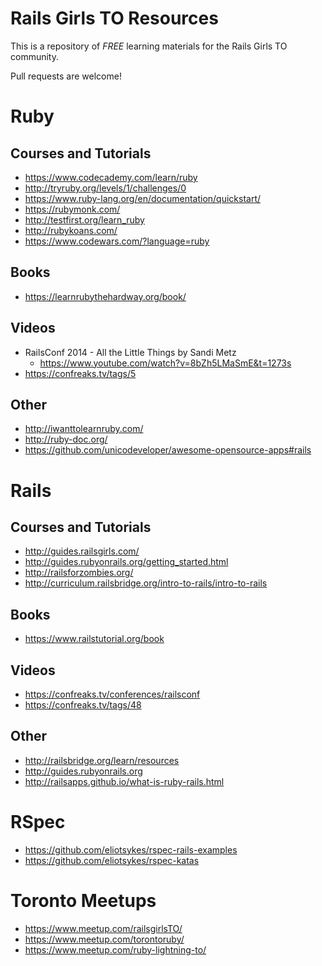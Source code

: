 # Rails Girls TO Resources
This is a repository of *FREE* learning materials for the Rails Girls TO community.

Pull requests are welcome! 

# Ruby
## Courses and Tutorials 
* https://www.codecademy.com/learn/ruby
* http://tryruby.org/levels/1/challenges/0
* https://www.ruby-lang.org/en/documentation/quickstart/
* https://rubymonk.com/
* http://testfirst.org/learn_ruby
* http://rubykoans.com/
* https://www.codewars.com/?language=ruby

## Books
* https://learnrubythehardway.org/book/ 

## Videos 
* RailsConf 2014 - All the Little Things by Sandi Metz
    * https://www.youtube.com/watch?v=8bZh5LMaSmE&t=1273s 
* https://confreaks.tv/tags/5 

## Other  
* http://iwanttolearnruby.com/
* http://ruby-doc.org/ 
* https://github.com/unicodeveloper/awesome-opensource-apps#rails

# Rails 
## Courses and Tutorials 
* http://guides.railsgirls.com/ 
* http://guides.rubyonrails.org/getting_started.html
* http://railsforzombies.org/ 
* http://curriculum.railsbridge.org/intro-to-rails/intro-to-rails

## Books
* https://www.railstutorial.org/book 

## Videos 
* https://confreaks.tv/conferences/railsconf 
* https://confreaks.tv/tags/48 

## Other   
* http://railsbridge.org/learn/resources
* http://guides.rubyonrails.org
* http://railsapps.github.io/what-is-ruby-rails.html 

# RSpec 
* https://github.com/eliotsykes/rspec-rails-examples 
* https://github.com/eliotsykes/rspec-katas 

# Toronto Meetups 
* https://www.meetup.com/railsgirlsTO/ 
* https://www.meetup.com/torontoruby/ 
* https://www.meetup.com/ruby-lightning-to/